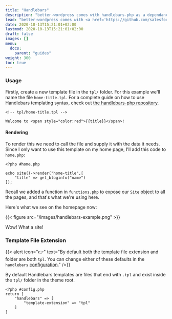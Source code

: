 ```yaml
---
title: "Handlebars"
description: "better-wordpress comes with handlebars-php as a dependancy, here's how to use it."
lead: "better-wordpress comes with <a href='https://github.com/salesforce/handlebars-php'>handlebars-php</a> as a dependancy, here's how to use and configure it."
date: 2020-10-13T15:21:01+02:00
lastmod: 2020-10-13T15:21:01+02:00
draft: false
images: []
menu:
  docs:
    parent: "guides"
weight: 300
toc: true
---
```


### Usage

Firstly, create a new template file in the `tpl/` folder. For this example we'll name the file `home-title.tpl`. For a complete guide on how to use Handlebars templating syntax, check out [the handlebars-php repository](https://github.com/salesforce/handlebars-php).

```
<!-- tpl/home-title.tpl -->

Welcome to <span style="color:red">{{title}}</span>!
```

#### Rendering

To render this we need to call the file and supply it with the data it needs. Since I only want to use this template on my home page, I'll add this code to `home.php`:

```
<?php #home.php

echo site()->render("home-title",[
    "title" => get_bloginfo("name")
]);
```

Recall we added a function in `functions.php` to expose our `Site` object to all the pages, and that's what we're using here.

Here's what we see on the homepage now:

{{< figure src="/images/handlebars-example.png" >}}

Wow! What a site!

### Template File Extension

{{< alert icon="👉" text="By default both the template file extension and folder are both `tpl`. You can change either of these defaults in the `handlebars` <a href='/docs/configuration/handlebars/'>configuration</a>." />}}

By default Handlebars templates are files that end with `.tpl` and exist inside the `tpl/` folder in the theme root.

```
<?php #config.php
return [
    "handlebars" => [
        "template-extension" => "tpl"
    ]
]
```
